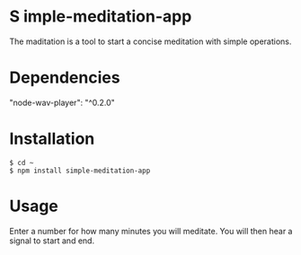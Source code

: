 # S imple-meditation-app
The maditation is a tool to start a concise meditation with simple operations.

# Dependencies
 "node-wav-player": "^0.2.0"
 
 # Installation
```
$ cd ~
$ npm install simple-meditation-app
```

# Usage
Enter a number for how many minutes you will meditate.
You will then hear a signal to start and end.
